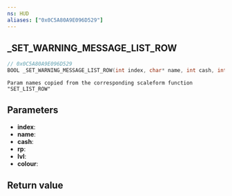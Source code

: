 ```yaml
---
ns: HUD
aliases: ["0x0C5A80A9E096D529"]
---
```

## _SET_WARNING_MESSAGE_LIST_ROW

```c
// 0x0C5A80A9E096D529
BOOL _SET_WARNING_MESSAGE_LIST_ROW(int index, char* name, int cash, int rp, int lvl, int colour);
```

```
Param names copied from the corresponding scaleform function "SET_LIST_ROW"
```

## Parameters
* **index**:
* **name**:
* **cash**:
* **rp**:
* **lvl**:
* **colour**:

## Return value
